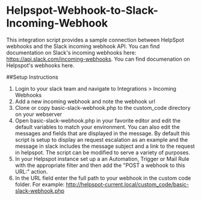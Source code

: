 # Helpspot-Webhook-to-Slack-Incoming-Webhook
This integration script provides a sample connection between HelpSpot webhooks and the Slack incoming webhook API. You can find documentation on Slack's incoming webhooks here: https://api.slack.com/incoming-webhooks. You can find documenation on Helpspot's webhooks here.

##Setup Instructions
1. Login to your slack team and navigate to Integrations > Incoming Webhooks
2. Add a new incoming webhook and note the webhook url
3. Clone or copy basic-slack-webhook.php to the custom_code directory on your webserver 
4. Open basic-slack-webhook.php in your favorite editor and edit the default variables to match your environment. You can also edit the messages and fields that are displayed in the message. By default this script is setup to display an request escalation as an example and the message in slack includes the message subject and a link to the request in helpspot. The script can be modified to serve a variety of purposes.
5. In your Helpspot instance set up a an Automation, Trigger or Mail Rule with the appropriate filter and then add the "POST a webhook to this URL:" action. 
6. In the URL field enter the full path to your webhook in the custom code folder. For example: http://helpspot-current.local/custom_code/basic-slack-webhook.php
